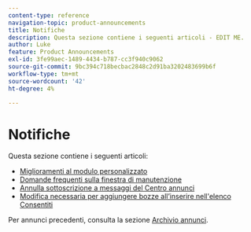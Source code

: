 ```yaml
---
content-type: reference
navigation-topic: product-announcements
title: Notifiche
description: Questa sezione contiene i seguenti articoli - EDIT ME.
author: Luke
feature: Product Announcements
exl-id: 3fe99aec-1489-4434-b787-cc3f940c9062
source-git-commit: 9bc394c718becbac2848c2d91ba3202483699b6f
workflow-type: tm+mt
source-wordcount: '42'
ht-degree: 4%

---
```


# Notifiche

Questa sezione contiene i seguenti articoli:

* [Miglioramenti al modulo personalizzato](../../product-announcements/announcements/custom-form-enhancements.md)
* [Domande frequenti sulla finestra di manutenzione](../../product-announcements/announcements/maintenance-window-faq.md)
* [Annulla sottoscrizione a messaggi del Centro annunci](unsubscribe-from-ac-messages.md)
* [Modifica necessaria per aggiungere bozze all’inserire nell&#39;elenco Consentiti](proofhq-domain-change-workfront.md)



Per annunci precedenti, consulta la sezione [Archivio annunci](announcement-archive/announcement-archive.md).
